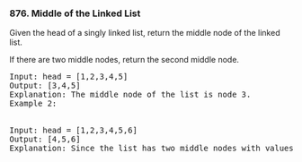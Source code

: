 <h3>876. Middle of the Linked List</h3>
<div>
<p>Given the head of a singly linked list, return the middle node of the linked list.

If there are two middle nodes, return the second middle node.</p>
<pre>
Input: head = [1,2,3,4,5]
Output: [3,4,5]
Explanation: The middle node of the list is node 3.
Example 2:


Input: head = [1,2,3,4,5,6]
Output: [4,5,6]
Explanation: Since the list has two middle nodes with values 3 and 4, we return the second one.
</pre>
</div>